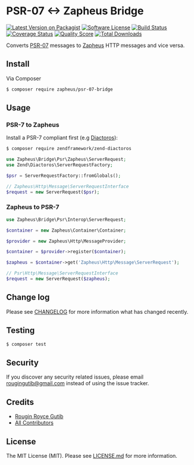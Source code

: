 # PSR-07 <-> Zapheus Bridge

[![Latest Version on Packagist][ico-version]][link-packagist]
[![Software License][ico-license]](LICENSE.md)
[![Build Status][ico-travis]][link-travis]
[![Coverage Status][ico-scrutinizer]][link-scrutinizer]
[![Quality Score][ico-code-quality]][link-code-quality]
[![Total Downloads][ico-downloads]][link-downloads]

Converts [PSR-07](http://www.php-fig.org/psr/psr-7) messages to [Zapheus](https://github.com/zapheus/zapheus) HTTP messages and vice versa.

## Install

Via Composer

``` bash
$ composer require zapheus/psr-07-bridge
```

## Usage

### PSR-7 to Zapheus

Install a PSR-7 compliant first (e.g [Diactoros](https://github.com/zendframework/zend-diactoros)):

``` bash
$ composer require zendframework/zend-diactoros
```

``` php
use Zapheus\Bridge\Psr\Zapheus\ServerRequest;
use Zend\Diactoros\ServerRequestFactory;

$psr = ServerRequestFactory::fromGlobals();

// Zapheus\Http\Message\ServerRequestInterface
$request = new ServerRequest($psr);
```

### Zapheus to PSR-7

``` php
use Zapheus\Bridge\Psr\Interop\ServerRequest;

$container = new Zapheus\Container\Container;

$provider = new Zapheus\Http\MessageProvider;

$container = $provider->register($container);

$zapheus = $container->get('Zapheus\Http\Message\ServerRequest');

// Psr\Http\Message\ServerRequestInterface
$request = new ServerRequest($zapheus);
```

## Change log

Please see [CHANGELOG](CHANGELOG.md) for more information what has changed recently.

## Testing

``` bash
$ composer test
```

## Security

If you discover any security related issues, please email rougingutib@gmail.com instead of using the issue tracker.

## Credits

- [Rougin Royce Gutib][link-author]
- [All Contributors][link-contributors]

## License

The MIT License (MIT). Please see [LICENSE.md](LICENSE.md) for more information.

[ico-version]: https://img.shields.io/packagist/v/zapheus/psr-07-bridge.svg?style=flat-square
[ico-license]: https://img.shields.io/badge/license-MIT-brightgreen.svg?style=flat-square
[ico-travis]: https://img.shields.io/travis/zapheus/psr-07-bridge/master.svg?style=flat-square
[ico-scrutinizer]: https://img.shields.io/scrutinizer/coverage/g/zapheus/psr-07-bridge.svg?style=flat-square
[ico-code-quality]: https://img.shields.io/scrutinizer/g/zapheus/psr-07-bridge.svg?style=flat-square
[ico-downloads]: https://img.shields.io/packagist/dt/zapheus/psr-07-bridge.svg?style=flat-square

[link-packagist]: https://packagist.org/packages/zapheus/psr-07-bridge
[link-travis]: https://travis-ci.org/zapheus/psr-07-bridge
[link-scrutinizer]: https://scrutinizer-ci.com/g/zapheus/psr-07-bridge/code-structure
[link-code-quality]: https://scrutinizer-ci.com/g/zapheus/psr-07-bridge
[link-downloads]: https://packagist.org/packages/zapheus/psr-07-bridge
[link-author]: https://github.com/rougin
[link-contributors]: ../../contributors